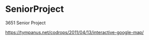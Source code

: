 # SeniorProject
3651 Senior Project


https://tympanus.net/codrops/2011/04/13/interactive-google-map/ 

